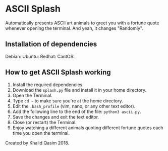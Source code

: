 # ASCII Splash
Automatically presents ASCII art animals to greet you with a fortune quote whenever opening the terminal. And yeah, it changes "Randomly".

## Installation of dependencies
Debian: 
Ubuntu: 
Redhat: 
CantOS:

## How to get ASCII Splash working
 1. Install the required dependencies.
 2. Download the `splash.py` file and install it in your home directory.
 3. Open the Terminal.
 4. Type `cd ~` to make sure you're at the home directory.
 5. Edit the `.bash_profile` (vim, nano, or any other text editor).
 6. Add the following line to the end of the file: `python3 ascii.py`.
 7. Save the changes and exit the text editor.
 8. Close (or restart) the Terminal.
 9. Enjoy watching a different animals quoting different fortune quotes each time you open the terminal.


Created by Khalid Qasim 2018.
